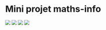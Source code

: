 # Mini projet maths-info

![](https://img.shields.io/badge/Commits-53-blue.svg?longCache=true&style=popout-square)
![](https://img.shields.io/badge/Tested_on-Linux/Windows-orange.svg?longCache=true&style=popout-square)
![](https://img.shields.io/badge/Version-0.8-green.svg?longCache=true&style=popout-square)
![](https://img.shields.io/badge/License-MIT-yellow.svg?longCache=true&style=popout-square)